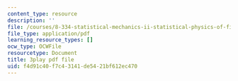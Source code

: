 ```yaml
---
content_type: resource
description: ''
file: /courses/8-334-statistical-mechanics-ii-statistical-physics-of-fields-spring-2014/f4d91c40f7c43141de5421bf612ec470_iecno1uInk8.pdf
file_type: application/pdf
learning_resource_types: []
ocw_type: OCWFile
resourcetype: Document
title: 3play pdf file
uid: f4d91c40-f7c4-3141-de54-21bf612ec470
---
```

